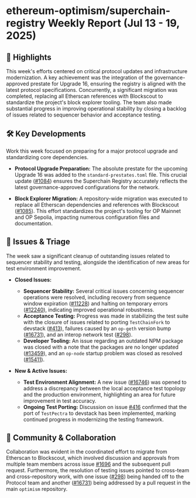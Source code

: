 # ethereum-optimism/superchain-registry Weekly Report (Jul 13 - 19, 2025)

## 🚀 Highlights
This week's efforts centered on critical protocol updates and infrastructure modernization. A key achievement was the integration of the governance-approved prestate for Upgrade 16, ensuring the registry is aligned with the latest protocol specifications. Concurrently, a significant migration was completed, replacing all Etherscan references with Blockscout to standardize the project's block explorer tooling. The team also made substantial progress in improving operational stability by closing a backlog of issues related to sequencer behavior and acceptance testing.

## 🛠️ Key Developments
Work this week focused on preparing for a major protocol upgrade and standardizing core dependencies.

- **Protocol Upgrade Preparation:** The absolute prestate for the upcoming Upgrade 16 was added to the `standard-prestates.toml` file. This crucial update ([#1084](https://github.com/ethereum-optimism/superchain-registry/pull/1084)) ensures the Superchain Registry accurately reflects the latest governance-approved configurations for the network.

- **Block Explorer Migration:** A repository-wide migration was executed to replace all Etherscan dependencies and references with Blockscout ([#1085](https://github.com/ethereum-optimism/superchain-registry/pull/1085)). This effort standardizes the project's tooling for OP Mainnet and OP Sepolia, impacting numerous configuration files and documentation.

## 🐛 Issues & Triage
The week saw a significant cleanup of outstanding issues related to sequencer stability and testing, alongside the identification of new areas for test environment improvement.

- **Closed Issues:**
    - **Sequencer Stability:** Several critical issues concerning sequencer operations were resolved, including recovery from sequence window expiration ([#11228](https://github.com/ethereum-optimism/superchain-registry/issues/11228)) and halting on temporary errors ([#12240](https://github.com/ethereum-optimism/superchain-registry/issues/12240)), indicating improved operational robustness.
    - **Acceptance Testing:** Progress was made in stabilizing the test suite with the closure of issues related to porting `TestChainFork` to devstack ([#413](https://github.com/ethereum-optimism/superchain-registry/issues/413)), failures caused by an `op-geth` version bump ([#16731](https://github.com/ethereum-optimism/superchain-registry/issues/16731)), and an interop network test ([#298](https://github.com/ethereum-optimism/superchain-registry/issues/298)).
    - **Developer Tooling:** An issue regarding an outdated NPM package was closed with a note that the packages are no longer updated ([#13459](https://github.com/ethereum-optimism/superchain-registry/issues/13459)), and an `op-node` startup problem was closed as resolved ([#15411](https://github.com/ethereum-optimism/superchain-registry/issues/15411)).

- **New & Active Issues:**
    - **Test Environment Alignment:** A new issue ([#16746](https://github.com/ethereum-optimism/superchain-registry/issues/16746)) was opened to address a discrepancy between the local acceptance test topology and the production environment, highlighting an area for future improvement in test accuracy.
    - **Ongoing Test Porting:** Discussion on issue [#416](https://github.com/ethereum-optimism/superchain-registry/issues/416) confirmed that the port of `TestPectra` to devstack has been implemented, marking continued progress in modernizing the testing framework.

## 💬 Community & Collaboration
Collaboration was evident in the coordinated effort to migrate from Etherscan to Blockscout, which involved discussion and approvals from multiple team members across issue [#1696](https://github.com/ethereum-optimism/superchain-registry/issues/1696) and the subsequent pull request. Furthermore, the resolution of testing issues pointed to cross-team and cross-repository work, with one issue ([#298](https://github.com/ethereum-optimism/superchain-registry/issues/298)) being handed off to the Protocol team and another ([#16731](https://github.com/ethereum-optimism/superchain-registry/issues/16731)) being addressed by a pull request in the main `optimism` repository.